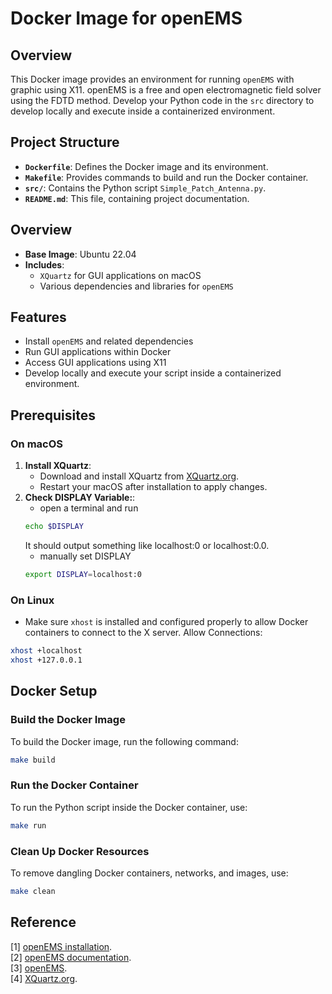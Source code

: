 # Docker Image for openEMS

## Overview
This Docker image provides an environment for running `openEMS` with graphic using X11. openEMS is a free and open electromagnetic field solver using the FDTD method. Develop your Python code in the `src` directory to develop locally and execute inside a containerized environment.

## Project Structure

- **`Dockerfile`**: Defines the Docker image and its environment.
- **`Makefile`**: Provides commands to build and run the Docker container.
- **`src/`**: Contains the Python script `Simple_Patch_Antenna.py`.
- **`README.md`**: This file, containing project documentation.

## Overview

- **Base Image**: Ubuntu 22.04
- **Includes**:
  - `XQuartz` for GUI applications on macOS
  - Various dependencies and libraries for `openEMS`

## Features

- Install `openEMS` and related dependencies
- Run GUI applications within Docker
- Access GUI applications using X11
- Develop locally and execute your script inside a containerized environment.


## Prerequisites

### On macOS

1. **Install XQuartz**:
   - Download and install XQuartz from [XQuartz.org](https://www.xquartz.org/).
   - Restart your macOS after installation to apply changes.
2. **Check DISPLAY Variable:**:
   - open a terminal and run
   ```bash
   echo $DISPLAY
   ```
   It should output something like localhost:0 or localhost:0.0.
   - manually set DISPLAY
   ```bash
   export DISPLAY=localhost:0
   ```

### On Linux

- Make sure `xhost` is installed and configured properly to allow Docker containers to connect to the X server.
Allow Connections:
```bash
xhost +localhost
xhost +127.0.0.1
```
## Docker Setup

### Build the Docker Image

To build the Docker image, run the following command:

```bash
make build
```
### Run the Docker Container

To run the Python script inside the Docker container, use:

```bash
make run
```

### Clean Up Docker Resources

To remove dangling Docker containers, networks, and images, use:

```bash
make clean
```


## Reference
[1] [openEMS installation](https://docs.openems.de/install.html).  
[2] [openEMS documentation](https://docs.openems.de).  
[3] [openEMS](https://www.openems.de).  
[4] [XQuartz.org](https://www.xquartz.org/).
